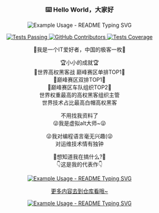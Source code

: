 <!-- markdownlint-disable MD033 MD041 -->
<p align="center">
  <h3 align="center">⌨️ Hello World，大家好</h3>
</p>
<p align="center">
  <img src="https://readme-typing-svg.demolab.com/?lines=大家好+这里是VNOP工作室;我是腐竹EasonZhao;看看我的项目吧&font=Fira%20Code&center=true&width=380&height=50&duration=4000&pause=1000" alt="Example Usage - README Typing SVG">
</p>
<p align="center">
    <a href="https://github.com/freeCodeCamp/freeCodeCamp">
      <img alt="Tests Passing" src="https://komarev.com/ghpvc/?username=EasVNOP" />
    </a>
    <a href="https://github.com/anuraghazra/github-readme-stats/graphs/contributors">
      <img alt="GitHub Contributors" src="https://img.shields.io/badge/Eas-VNOP-orange" />
    </a>
    <a href="https://codecov.io/gh/anuraghazra/github-readme-stats">
      <img alt="Tests Coverage" src="https://img.shields.io/badge/Shell-build-orange" />
    </a>
</p>

<p align="center">
👋我是一个IT爱好者，中国的极客一枚👋
</p>

<p align="center">
🏆小小的成就🏆<br>
🥇世界高权黑客战 巅峰赛区单排TOP1🥇<br>
🥇巅峰赛区双排TOP1🥇<br>
🥈巅峰赛区车队组织TOP2🥈<br>
世界权重最高的高权黑客组织主管<br>
世界技术占比最高白帽高权黑客<br>  
</p>

<p align="center">
不用找我资料了<br>
😜我是虚拟alt大师~😜
</p>

<p align="center">
😜我对编程语言毫无兴趣(😜<br>
 对运维技术情有独钟
</p>

<p align="center">
🤔想知道我在搞什么?🤔<br>
👇这是我的代表作👇<br>
</p>
<p align="center">
  <a href="https://github.com/EasVNOP/SycaCore-V2">
  <img src="https://github-readme-stats.vercel.app/api/pin/?username=EasVNOP&repo=SycaCore-V2" alt="Example Usage - README Typing SVG">
</p>

<p align="center">
更多内容去到仓库看哦~
</p>

<p align="center">
  <img src="https://github-profile-trophy.vercel.app/?username=EasVNOP&theme=flat&row=1" alt="Example Usage - README Typing SVG">
</p>
